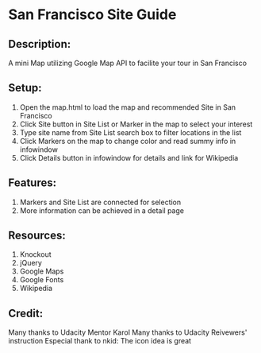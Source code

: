 # San Francisco Site Guide

## Description:
A mini Map utilizing Google Map API to facilite your tour in San Francisco

## Setup:
1. Open the map.html to load the map and recommended Site in San Francisco
2. Click Site button in Site List or Marker in the map to select your interest
3. Type site name from Site List search box to filter locations in the list
4. Click Markers on the map to change color and read summy info in infowindow
5. Click Details button in infowindow for details and link for Wikipedia

## Features:
1. Markers and Site List are connected for selection
2. More information can be achieved in a detail page

## Resources:
1. Knockout
2. jQuery
3. Google Maps
4. Google Fonts
5. Wikipedia

## **Credit:**
Many thanks to Udacity Mentor Karol
Many thanks to Udacity Reivewers' instruction
Especial thank to nkid: The icon idea is great